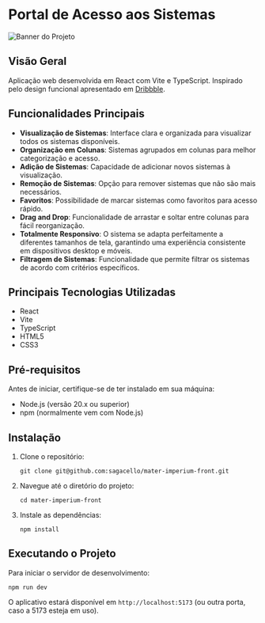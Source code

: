 # Portal de Acesso aos Sistemas

![Banner do Projeto](![image](https://github.com/user-attachments/assets/dc0d3d58-48a7-48a9-808d-e8b1369cb13c)
)

## Visão Geral

Aplicação web desenvolvida em React com Vite e TypeScript. Inspirado pelo design
funcional apresentado em
[Dribbble](https://dribbble.com/shots/2084101-Dashboard-Overview/attachments/374756).

## Funcionalidades Principais

- **Visualização de Sistemas**: Interface clara e organizada para visualizar
  todos os sistemas disponíveis.
- **Organização em Colunas**: Sistemas agrupados em colunas para melhor
  categorização e acesso.
- **Adição de Sistemas**: Capacidade de adicionar novos sistemas à visualização.
- **Remoção de Sistemas**: Opção para remover sistemas que não são mais
  necessários.
- **Favoritos**: Possibilidade de marcar sistemas como favoritos para acesso
  rápido.
- **Drag and Drop**: Funcionalidade de arrastar e soltar entre colunas para
  fácil reorganização.
- **Totalmente Responsivo**: O sistema se adapta perfeitamente a diferentes
  tamanhos de tela, garantindo uma experiência consistente em dispositivos
  desktop e móveis.
- **Filtragem de Sistemas**: Funcionalidade que permite filtrar os sistemas de
  acordo com critérios específicos.

## Principais Tecnologias Utilizadas

- React
- Vite
- TypeScript
- HTML5
- CSS3

## Pré-requisitos

Antes de iniciar, certifique-se de ter instalado em sua máquina:

- Node.js (versão 20.x ou superior)
- npm (normalmente vem com Node.js)

## Instalação

1. Clone o repositório:

   ```
   git clone git@github.com:sagacello/mater-imperium-front.git
   ```

2. Navegue até o diretório do projeto:

   ```
   cd mater-imperium-front
   ```

3. Instale as dependências:
   ```
   npm install
   ```

## Executando o Projeto

Para iniciar o servidor de desenvolvimento:

```
npm run dev
```

O aplicativo estará disponível em `http://localhost:5173` (ou outra porta, caso
a 5173 esteja em uso).
